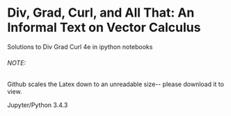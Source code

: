 # Div, Grad, Curl, and All That: An Informal Text on Vector Calculus
Solutions to Div Grad Curl 4e in ipython notebooks


###### NOTE: 
Github scales the Latex down to an unreadable size-- please download it to view.

Jupyter/Python 3.4.3
